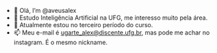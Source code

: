- 👋 Olá, I’m @aveusalex
- 👀 Estudo Inteligência Artificial na UFG, me interesso muito pela área.
- 🌱 Atualmente estou no terceiro período do curso.
- 📫 Meu e-mail é ugarte_alex@discente.ufg.br, mas pode me achar no instagram. É o mesmo nickname.


